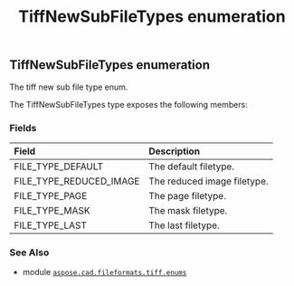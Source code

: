 ﻿---
title: TiffNewSubFileTypes enumeration
second_title: Aspose.CAD for Python via .NET API References
description: 
type: docs
weight: 90
url: /python-net/aspose.cad.fileformats.tiff.enums/tiffnewsubfiletypes/
is_root: false
---

## TiffNewSubFileTypes enumeration

The tiff new sub file type enum.



The TiffNewSubFileTypes type exposes the following members:

### Fields
| Field | Description |
| :- | :- |
| FILE_TYPE_DEFAULT | The default filetype. |
| FILE_TYPE_REDUCED_IMAGE | The reduced image filetype. |
| FILE_TYPE_PAGE | The page filetype. |
| FILE_TYPE_MASK | The mask filetype. |
| FILE_TYPE_LAST | The last filetype. |



### See Also
* module [`aspose.cad.fileformats.tiff.enums`](..)
